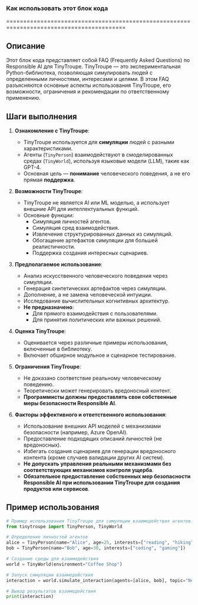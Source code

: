 ### Как использовать этот блок кода
=========================================================================================

Описание
-------------------------
Этот блок кода представляет собой FAQ (Frequently Asked Questions) по Responsible AI для TinyTroupe. TinyTroupe — это экспериментальная Python-библиотека, позволяющая симулировать людей с определенными личностями, интересами и целями. В этом FAQ разъясняются основные аспекты использования TinyTroupe, его возможности, ограничения и рекомендации по ответственному применению.

Шаги выполнения
-------------------------
1. **Ознакомление с TinyTroupe**:
   - TinyTroupe используется для **симуляции** людей с разными характеристиками.
   - Агенты (`TinyPerson`) взаимодействуют в смоделированных средах (`TinyWorld`), используя языковые модели (LLM), такие как GPT-4.
   - Основная цель — **понимание** человеческого поведения, а не его прямая **поддержка**.

2. **Возможности TinyTroupe**:
   - TinyTroupe не является AI или ML моделью, а использует внешние API для интеллектуальных функций.
   - Основные функции:
     - Симуляция личностей агентов.
     - Симуляция сред взаимодействия.
     - Извлечение структурированных данных из симуляций.
     - Обогащение артефактов симуляции для большей реалистичности.
     - Поддержка создания интересных сценариев.

3. **Предполагаемое использование**:
   - Анализ искусственного человеческого поведения через симуляции.
   - Генерация синтетических артефактов через симуляции.
   - Дополнение, а не замена человеческой интуиции.
   - Исследование вычислительных когнитивных архитектур.
   - **Не предназначено**:
     - Для прямого взаимодействия с пользователями.
     - Для принятия политических или важных решений.

4. **Оценка TinyTroupe**:
   - Оценивается через различные примеры использования, включенные в библиотеку.
   - Включает обширное модульное и сценарное тестирование.

5. **Ограничения TinyTroupe**:
   - Не доказано соответствие реальному человеческому поведению.
   - Теоретически может генерировать вредоносный контент.
   - **Программисты должны предоставлять свои собственные меры безопасности Responsible AI**.

6. **Факторы эффективного и ответственного использования**:
   - Использование внешних API моделей с механизмами безопасности (например, Azure OpenAI).
   - Предоставление подходящих описаний личностей (не вредоносных).
   - Избегать создания сценариев для генерации вредоносного контента (кроме случаев валидации других AI систем).
   - **Не допускать управления реальными механизмами без соответствующих механизмов контроля ущерба**.
   - **Обязательное предоставление собственных мер безопасности Responsible AI при использовании TinyTroupe для создания продуктов или сервисов**.

Пример использования
-------------------------

```python
# Пример использования TinyTroupe для симуляции взаимодействия агентов.
from tinytroupe import TinyPerson, TinyWorld

# Определение личностей агентов
alice = TinyPerson(name="Alice", age=25, interests=["reading", "hiking"])
bob = TinyPerson(name="Bob", age=30, interests=["coding", "gaming"])

# Создание среды для взаимодействия
world = TinyWorld(environment="Coffee Shop")

# Запуск симуляции взаимодействия
interaction = world.simulate_interaction(agents=[alice, bob], topic="New book")

# Вывод результатов взаимодействия
print(interaction)